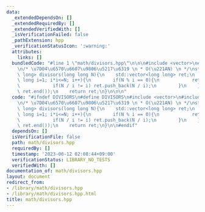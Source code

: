```yaml
---
data:
  _extendedDependsOn: []
  _extendedRequiredBy: []
  _extendedVerifiedWith: []
  _isVerificationFailed: false
  _pathExtension: hpp
  _verificationStatusIcon: ':warning:'
  attributes:
    links: []
  bundledCode: "#line 1 \"math/divisors.hpp\"\n\n\n#include <vector>\n#include <algorithm>\n\
    \n/* \u7D04\u6570\u6607\u9806\u5217\u6319 \n * O(\u221AN) \n */\nstd::vector<long\
    \ long> divisors(long long N){\n    std::vector<long long> ret;\n    for(long\
    \ long i=1; i*i<=N; i++){\n        if(N % i == 0){\n            ret.push_back(i);\n\
    \            if(N / i != i) ret.push_back(N / i);\n        }\n    }\n    std::sort(ret.begin(),\
    \ ret.end());\n    return ret;\n}\n\n\n"
  code: "#ifndef DIVISORS\n#define DIVISORS\n#include <vector>\n#include <algorithm>\n\
    \n/* \u7D04\u6570\u6607\u9806\u5217\u6319 \n * O(\u221AN) \n */\nstd::vector<long\
    \ long> divisors(long long N){\n    std::vector<long long> ret;\n    for(long\
    \ long i=1; i*i<=N; i++){\n        if(N % i == 0){\n            ret.push_back(i);\n\
    \            if(N / i != i) ret.push_back(N / i);\n        }\n    }\n    std::sort(ret.begin(),\
    \ ret.end());\n    return ret;\n}\n\n#endif"
  dependsOn: []
  isVerificationFile: false
  path: math/divisors.hpp
  requiredBy: []
  timestamp: '2023-06-12 02:08:44+09:00'
  verificationStatus: LIBRARY_NO_TESTS
  verifiedWith: []
documentation_of: math/divisors.hpp
layout: document
redirect_from:
- /library/math/divisors.hpp
- /library/math/divisors.hpp.html
title: math/divisors.hpp
---
```

